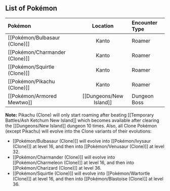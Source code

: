 ## List of Pokémon

Pokémon | Location | Encounter Type
:--- | :---: | :---
[[Pokémon/Bulbasaur (Clone)]] | Kanto  | Roamer
[[Pokémon/Charmander (Clone)]] | Kanto | Roamer
[[Pokémon/Squirtle (Clone)]] | Kanto | Roamer
[[Pokémon/Pikachu (Clone)]] | Kanto | Roamer
[[Pokémon/Armored Mewtwo]] | [[Dungeons/New Island]] | Dungeon Boss

**Note:** Pikachu (Clone) will only start roaming after beating [[Temporary Battles/Ash Ketchum New Island]] which becomes available after clearing the [[Dungeons/New Island]] dungeon 10 times. Also, all Clone Pokémon (except Pikachu) will evolve into the Clone variants of their evolutions:
- [[Pokémon/Bulbasaur (Clone)]] will evolve into [[Pokémon/Ivysaur (Clone)]] at level 16, and then into [[Pokémon/Venusaur (Clone)]] at level 32.
- [[Pokémon/Charmander (Clone)]] will evolve into [[Pokémon/Charmeleon (Clone)]] at level 16, and then into [[Pokémon/Charizard (Clone)]] at level 36.
- [[Pokémon/Squirtle (Clone)]] will evolve into [[Pokémon/Wartortle (Clone)]] at level 16, and then into [[Pokémon/Blastoise (Clone)]] at level 36.